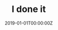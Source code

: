 ---
title: "I done it"  # Add a page title.
summary: "I done it"  # Add a page description.
date: "2019-01-01T00:00:00Z"  # Add today's date.
type: "widget_page"  # Page type is a Widget Page
---